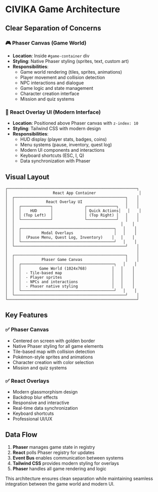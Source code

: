 # CIVIKA Game Architecture

## Clear Separation of Concerns

### 🎮 **Phaser Canvas (Game World)**

-   **Location**: Inside `#game-container` div
-   **Styling**: Native Phaser styling (sprites, text, custom art)
-   **Responsibilities**:
    -   Game world rendering (tiles, sprites, animations)
    -   Player movement and collision detection
    -   NPC interactions and dialogue
    -   Game logic and state management
    -   Character creation interface
    -   Mission and quiz systems

### 🎨 **React Overlay UI (Modern Interface)**

-   **Location**: Positioned above Phaser canvas with `z-index: 10`
-   **Styling**: Tailwind CSS with modern design
-   **Responsibilities**:
    -   HUD display (player stats, badges, coins)
    -   Menu systems (pause, inventory, quest log)
    -   Modern UI components and interactions
    -   Keyboard shortcuts (ESC, I, Q)
    -   Data synchronization with Phaser

## Visual Layout

```
┌─────────────────────────────────────────────────────────┐
│                    React App Container                   │
│  ┌─────────────────────────────────────────────────┐    │
│  │              React Overlay UI                   │    │
│  │  ┌─────────────┐              ┌─────────────┐   │    │
│  │  │    HUD      │              │ Quick Actions│   │    │
│  │  │ (Top Left)  │              │ (Top Right) │   │    │
│  │  └─────────────┘              └─────────────┘   │    │
│  │                                               │    │
│  │  ┌─────────────────────────────────────────┐   │    │
│  │  │         Modal Overlays                  │   │    │
│  │  │  (Pause Menu, Quest Log, Inventory)    │   │    │
│  │  └─────────────────────────────────────────┘   │    │
│  └─────────────────────────────────────────────────┘    │
│                                                         │
│  ┌─────────────────────────────────────────────────┐    │
│  │            Phaser Game Canvas                   │    │
│  │  ┌─────────────────────────────────────────┐   │    │
│  │  │        Game World (1024x768)           │   │    │
│  │  │  - Tile-based map                      │   │    │
│  │  │  - Player sprites                      │   │    │
│  │  │  - NPCs and interactions               │   │    │
│  │  │  - Phaser native styling               │   │    │
│  │  └─────────────────────────────────────────┘   │    │
│  └─────────────────────────────────────────────────┘    │
└─────────────────────────────────────────────────────────┘
```

## Key Features

### ✅ **Phaser Canvas**

-   Centered on screen with golden border
-   Native Phaser styling for all game elements
-   Tile-based map with collision detection
-   Pokémon-style sprites and animations
-   Character creation with color selection
-   Mission and quiz systems

### ✅ **React Overlays**

-   Modern glassmorphism design
-   Backdrop blur effects
-   Responsive and interactive
-   Real-time data synchronization
-   Keyboard shortcuts
-   Professional UI/UX

## Data Flow

1. **Phaser** manages game state in registry
2. **React** polls Phaser registry for updates
3. **Event Bus** enables communication between systems
4. **Tailwind CSS** provides modern styling for overlays
5. **Phaser** handles all game rendering and logic

This architecture ensures clean separation while maintaining seamless integration between the game world and modern UI.
